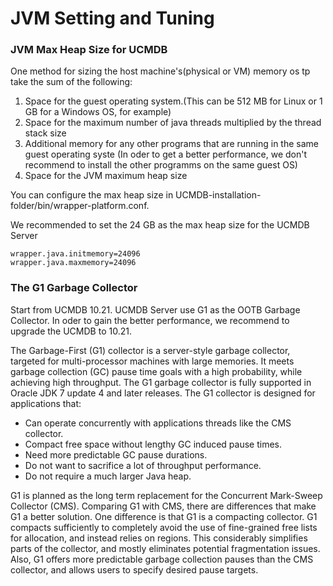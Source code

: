 
# JVM Setting and Tuning

### JVM Max Heap Size for UCMDB
One method for sizing the host machine's(physical or VM) memory os tp take the sum of the following:
1. Space for the guest operating system.(This can be 512 MB for Linux or 1 GB for a Windows OS, for example)
2. Space for the maximum number of java threads multiplied by the thread stack size
3. Additional memory for any other programs that are running in the same guest operating syste (In oder to get a better performance, we don't recommend to install the other programms on the same guest OS)
4. Space for the JVM maximum heap size



You can configure the max heap size in UCMDB-installation-folder/bin/wrapper-platform.conf.

We recommended to set the 24 GB as the max heap size for the UCMDB Server

```
wrapper.java.initmemory=24096
wrapper.java.maxmemory=24096
```



### The G1 Garbage Collector
Start from UCMDB 10.21. UCMDB Server use G1 as the OOTB Garbage Collector. In oder to gain the better performance, we recommend to upgrade the UCMDB to 10.21.

The Garbage-First (G1) collector is a server-style garbage collector, targeted for multi-processor machines with large memories. It meets garbage collection (GC) pause time goals with a high probability, while achieving high throughput. The G1 garbage collector is fully supported in Oracle JDK 7 update 4 and later releases. The G1 collector is designed for applications that:

* Can operate concurrently with applications threads like the CMS collector.
* Compact free space without lengthy GC induced pause times.
* Need more predictable GC pause durations.
* Do not want to sacrifice a lot of throughput performance.
* Do not require a much larger Java heap.

G1 is planned as the long term replacement for the Concurrent Mark-Sweep Collector (CMS). Comparing G1 with CMS, there are differences that make G1 a better solution. One difference is that G1 is a compacting collector. G1 compacts sufficiently to completely avoid the use of fine-grained free lists for allocation, and instead relies on regions. This considerably simplifies parts of the collector, and mostly eliminates potential fragmentation issues. Also, G1 offers more predictable garbage collection pauses than the CMS collector, and allows users to specify desired pause targets.





